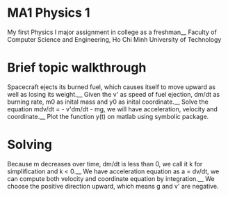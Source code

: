 # MA1 Physics 1

My first Physics I major assignment in college as a freshman__
Faculty of Computer Science and Engineering, Ho Chi Minh University of Technology

# Brief topic walkthrough

Spacecraft ejects its burned fuel, which causes itself to move upward as well as losing its weight.__
Given the v' as speed of fuel ejection, dm/dt as burning rate, m0 as inital mass and y0 as inital coordinate.__
Solve the equation mdv/dt = - v'dm/dt - mg, we will have acceleration, velocity and coordinate.__
Plot the function y(t) on matlab using symbolic package.

# Solving

Because m decreases over time, dm/dt is less than 0, we call it k for simplification and k < 0.__
We have acceleration equation as a = dv/dt, we can compute both velocity and coordinate equation by integration.__
We choose the positive direction upward, which means g and v' are negative.
